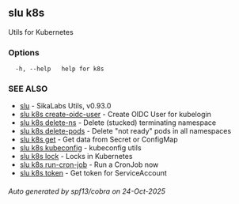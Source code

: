 ## slu k8s

Utils for Kubernetes

### Options

```
  -h, --help   help for k8s
```

### SEE ALSO

* [slu](slu.md)	 - SikaLabs Utils, v0.93.0
* [slu k8s create-oidc-user](slu_k8s_create-oidc-user.md)	 - Create OIDC User for kubelogin
* [slu k8s delete-ns](slu_k8s_delete-ns.md)	 - Delete (stucked) terminating namespace
* [slu k8s delete-pods](slu_k8s_delete-pods.md)	 - Delete "not ready" pods in all namespaces
* [slu k8s get](slu_k8s_get.md)	 - Get data from Secret or ConfigMap
* [slu k8s kubeconfig](slu_k8s_kubeconfig.md)	 - kubeconfig utils
* [slu k8s lock](slu_k8s_lock.md)	 - Locks in Kubernetes
* [slu k8s run-cron-job](slu_k8s_run-cron-job.md)	 - Run a CronJob now
* [slu k8s token](slu_k8s_token.md)	 - Get token for ServiceAccount

###### Auto generated by spf13/cobra on 24-Oct-2025
